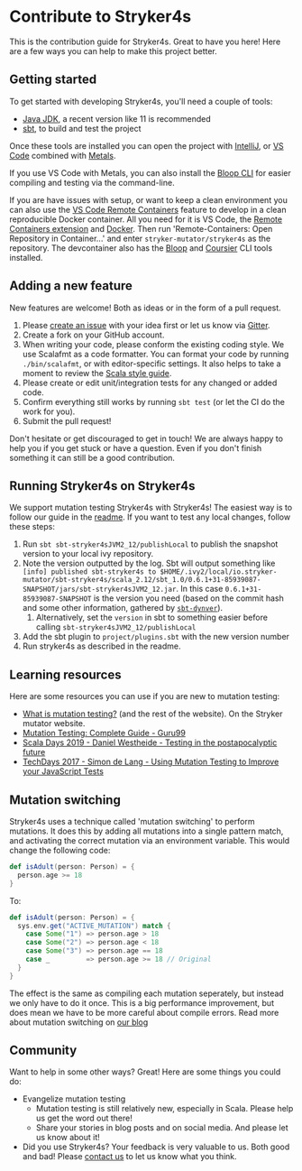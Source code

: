 # Contribute to Stryker4s

This is the contribution guide for Stryker4s. Great to have you here! Here are a few ways you can help to make this project better.

## Getting started

To get started with developing Stryker4s, you'll need a couple of tools:

- [Java JDK](https://openjdk.java.net/), a recent version like 11 is recommended
- [sbt](https://www.scala-sbt.org/), to build and test the project

Once these tools are installed you can open the project with [IntelliJ](https://www.jetbrains.com/idea/), or [VS Code](https://code.visualstudio.com/) combined with [Metals](https://scalameta.org/metals/).

If you use VS Code with Metals, you can also install the [Bloop CLI](https://scalacenter.github.io/bloop/) for easier compiling and testing via the command-line.

If you are have issues with setup, or want to keep a clean environment you can also use the [VS Code Remote Containers](https://code.visualstudio.com/docs/remote/containers) feature to develop in a clean reproducible Docker container. All you need for it is VS Code, the [Remote Containers extension](https://marketplace.visualstudio.com/items?itemName=ms-vscode-remote.remote-containers) and [Docker](https://www.docker.com/). Then run 'Remote-Containers: Open Repository in Container...' and enter `stryker-mutator/stryker4s` as the repository. The devcontainer also has the [Bloop](https://scalacenter.github.io/bloop/) and [Coursier](https://get-coursier.io/) CLI tools installed.

## Adding a new feature

New features are welcome! Both as ideas or in the form of a pull request.

1. Please [create an issue](https://github.com/stryker-mutator/stryker4s/issues/new) with your idea first or let us know via [Gitter](https://gitter.im/stryker-mutator/stryker4s).
2. Create a fork on your GitHub account.
3. When writing your code, please conform the existing coding style. We use Scalafmt as a code formatter. You can format your code by running `./bin/scalafmt`, or with editor-specific settings. It also helps to take a moment to review the [Scala style guide](https://docs.scala-lang.org/style/).
4. Please create or edit unit/integration tests for any changed or added code.
5. Confirm everything still works by running `sbt test` (or let the CI do the work for you).
6. Submit the pull request!

Don't hesitate or get discouraged to get in touch! We are always happy to help you if you get stuck or have a question. Even if you don't finish something it can still be a good contribution.

## Running Stryker4s on Stryker4s

We support mutation testing Stryker4s with Stryker4s! The easiest way is to follow our guide in the [readme](../README.md#sbt-plugin). If you want to test any local changes, follow these steps:

1. Run `sbt sbt-stryker4sJVM2_12/publishLocal` to publish the snapshot version to your local ivy repository.
2. Note the version outputted by the log. Sbt will output something like `[info] published sbt-stryker4s to $HOME/.ivy2/local/io.stryker-mutator/sbt-stryker4s/scala_2.12/sbt_1.0/0.6.1+31-85939087-SNAPSHOT/jars/sbt-stryker4sJVM2_12.jar`. In this case `0.6.1+31-85939087-SNAPSHOT` is the version you need (based on the commit hash and some other information, gathered by [`sbt-dynver`](https://github.com/dwijnand/sbt-dynver)).
   1. Alternatively, set the `version` in sbt to something easier before calling `sbt-stryker4sJVM2_12/publishLocal`
3. Add the sbt plugin to `project/plugins.sbt` with the new version number
4. Run stryker4s as described in the readme.

## Learning resources

Here are some resources you can use if you are new to mutation testing:

- [What is mutation testing?](https://stryker-mutator.io/) (and the rest of the website). On the Stryker mutator website.
- [Mutation Testing: Complete Guide - Guru99](https://www.guru99.com/mutation-testing.html)
- [Scala Days 2019 - Daniel Westheide - Testing in the postapocalyptic future](https://portal.klewel.com/watch/webcast/scala-days-2019/talk/18/)
- [TechDays 2017 - Simon de Lang - Using Mutation Testing to Improve your JavaScript Tests](https://youtu.be/ba_86FlRiKg)

## Mutation switching

Stryker4s uses a technique called 'mutation switching' to perform mutations. It does this by adding all mutations into a single pattern match, and activating the correct mutation via an environment variable. This would change the following code:

```scala
def isAdult(person: Person) = {
  person.age >= 18
}
```

To:

```scala
def isAdult(person: Person) = {
  sys.env.get("ACTIVE_MUTATION") match {
    case Some("1") => person.age > 18
    case Some("2") => person.age < 18
    case Some("3") => person.age == 18
    case _         => person.age >= 18 // Original
  }
}
```

The effect is the same as compiling each mutation seperately, but instead we only have to do it once. This is a big performance improvement, but does mean we have to be more careful about compile errors. Read more about mutation switching on [our blog](https://stryker-mutator.io/blog/2018-10-6/mutation-switching)

## Community

Want to help in some other ways? Great! Here are some things you could do:

- Evangelize mutation testing
  - Mutation testing is still relatively new, especially in Scala. Please help us get the word out there!
  - Share your stories in blog posts and on social media. And please let us know about it!
- Did you use Stryker4s? Your feedback is very valuable to us. Both good and bad! Please [contact us](https://gitter.im/stryker-mutator/stryker4s) to let us know what you think.
